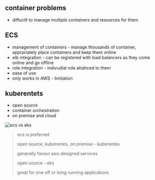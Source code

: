 ## container problems

- diffucilt to manage multiple containers and resources for them

## ECS

- management of containers - manage thousands of container, apprpriately place containers and keep them online
- elb integration - can be registered with load balancers as they come online and go offline
- role integration - indivudial role attahced to them
- ease of use
- only works in AWS - limitation

## kuberentets

- open source
- container orchestration
- on premise and cloud

![ecs vs eks](../images/ecs_eks.png)

> ecs is preferred
>
> open source, kuberentes, on premise - kuberentes
>
> generally favour aws designed  services
>
> open source - eks
>
> great for one off or loing running applications
